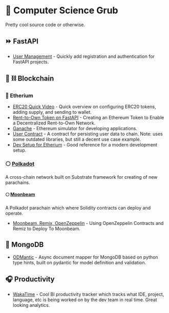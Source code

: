 # 🌮 Computer Science Grub
Pretty cool source code or otherwise.

## ⏩ FastAPI
- [User Management](https://github.com/fastapi-users/fastapi-users) - Quickly add registration and authentication for FastAPI projects.

## 🧱 ⛓ Blockchain
### 💠 Etherium
- [ERC20 Quick Video](https://www.youtube.com/watch?v=8rpir_ZSK1g) - Quick overview on configuring ERC20 tokens, adding supply, and sending to wallet.
- [Rent-to-Own Token on FastAPI](https://towardsdatascience.com/creating-an-ethereum-token-to-enable-a-decentralized-rent-to-own-network-cc3786cf1142) - Creating an Ethereum Token to Enable a Decentralized Rent-to-Own Network. 
- [Ganache](https://www.npmjs.com/package/ganache) - Ethereum simulator for developing applications.
- [User Contract](https://www.innoplexus.com/blog/how-to-develop-ethereum-contract-using-python-flask/) - A contract for persisting user data to chain. Note: uses some outdated libraries, but still a decent use case example.
- [Dev Setup for Etherium](https://levelup.gitconnected.com/dapps-development-for-python-developers-f52b32b54f28) - Good reference for a modern development setup.
### ⚪️ [Polkadot](polkadot.network)
A cross-chain network built on Substrate framework for creating of new parachains. 

#### 🌕 [Moonbeam](https://docs.moonbeam.network/)
A Polkadot parachain which where Solidity contracts can deploy and operate.
- [Moonbeam, Remix, OpenZeppelin](https://docs.moonbeam.network/builders/interact/oz-remix/) - Using OpenZeppelin Contracts and Remiz to Deploy To Moonbeam.


## 🌱 MongoDB
- [ODMantic](https://art049.github.io/odmantic/) - Async document mapper for MongoDB based on python type hints, built on pydantic for model definition and validation.

## 🎧 Productivity
- [WakaTime](https://wakatime.com/) - Cool BI productivity tracker which tracks what IDE, project, language, etc is being worked on by the dev team in real time. Great looking analytics.
